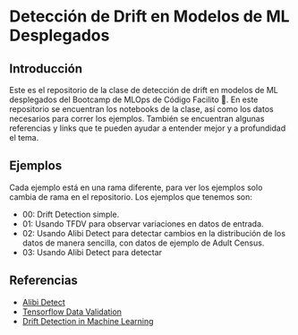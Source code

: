 # Detección de Drift en Modelos de ML Desplegados

## Introducción

Este es el repositorio de la clase de detección de drift en modelos de ML desplegados del Bootcamp de MLOps de Código Facilito 💚. En este repositorio se encuentran los notebooks de la clase, así como los datos necesarios para correr los ejemplos. También se encuentran algunas referencias y links que te pueden ayudar a entender mejor y a profundidad el tema.

## Ejemplos

Cada ejemplo está en una rama diferente, para ver los ejemplos solo cambia de rama en el repositorio. Los ejemplos que tenemos son:

- 00: Drift Detection simple.
- 01: Usando TFDV para observar variaciones en datos de entrada.
- 02: Usando Alibi Detect para detectar cambios en la distribución de los datos de manera sencilla, con datos de ejemplo de Adult Census.
- 03: Usando Alibi Detect para detectar

## Referencias

- [Alibi Detect](https://docs.seldon.io/projects/alibi-detect/en/stable/)
- [Tensorflow Data Validation](https://www.tensorflow.org/tfx/data_validation/get_started)
- [Drift Detection in Machine Learning](https://www.evidentlyai.com/ml-in-production/data-drift)
